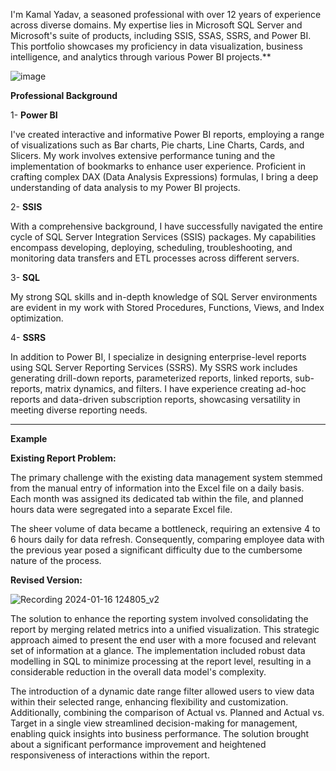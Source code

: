 
I'm Kamal Yadav, a seasoned professional with over 12 years of experience across diverse domains. My expertise lies in Microsoft SQL Server and Microsoft's suite of products, including SSIS, SSAS, SSRS, and Power BI. 
This portfolio showcases my proficiency in data visualization, business intelligence, and analytics through various Power BI projects.**

![image](https://github.com/kamaly0624/Power-BI-Portfolio/assets/145849475/69a4b261-9c59-48a6-aa97-73cdd03aa9a3)


**Professional Background**

1- **Power BI**

I've created interactive and informative Power BI reports, employing a range of visualizations such as Bar charts, Pie charts, Line Charts, Cards, and Slicers. My work involves extensive performance tuning and the implementation of bookmarks to enhance user experience.
Proficient in crafting complex DAX (Data Analysis Expressions) formulas, I bring a deep understanding of data analysis to my Power BI projects.

2- **SSIS**

With a comprehensive background, I have successfully navigated the entire cycle of SQL Server Integration Services (SSIS) packages. My capabilities encompass developing, deploying, scheduling, troubleshooting, and monitoring data transfers and ETL processes across different servers.


3- **SQL**

My strong SQL skills and in-depth knowledge of SQL Server environments are evident in my work with Stored Procedures, Functions, Views, and Index optimization.

4- **SSRS**


In addition to Power BI, I specialize in designing enterprise-level reports using SQL Server Reporting Services (SSRS). My SSRS work includes generating drill-down reports, parameterized reports, linked reports, sub-reports, matrix dynamics, and filters.
I have experience creating ad-hoc reports and data-driven subscription reports, showcasing versatility in meeting diverse reporting needs.

-------------------------------------------------------------------------------------------------------------------------------------------------------


**Example**

**Existing Report Problem:**

The primary challenge with the existing data management system stemmed from the manual entry of information into the Excel file on a daily basis. Each month was assigned its dedicated tab within the file, and planned hours data were segregated into a separate Excel file.

The sheer volume of data became a bottleneck, requiring an extensive 4 to 6 hours daily for data refresh. Consequently, comparing employee data with the previous year posed a significant difficulty due to the cumbersome nature of the process.


**Revised Version:**

![Recording 2024-01-16 124805_v2](https://github.com/kumarvirek/Power-BI-Portfolio/assets/156269260/19713ac9-c562-446b-8318-f6ed8b266b86)

The solution to enhance the reporting system involved consolidating the report by merging related metrics into a unified visualization. This strategic approach aimed to present the end user with a more focused and relevant set of information at a glance. The implementation included robust data modelling in SQL to minimize processing at the report level, resulting in a considerable reduction in the overall data model's complexity.

The introduction of a dynamic date range filter allowed users to view data within their selected range, enhancing flexibility and customization. Additionally, combining the comparison of Actual vs. Planned and Actual vs. Target in a single view streamlined decision-making for management, enabling quick insights into business performance. The solution brought about a significant performance improvement and heightened responsiveness of interactions within the report. 





